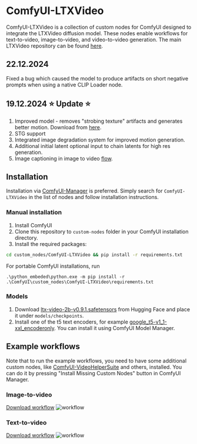 # ComfyUI-LTXVideo
ComfyUI-LTXVideo is a collection of custom nodes for ComfyUI designed to integrate the LTXVideo diffusion model. These nodes enable workflows for text-to-video, image-to-video, and video-to-video generation. The main LTXVideo repository can be found [here](https://github.com/Lightricks/LTX-Video).

## 22.12.2024

Fixed a bug which caused the model to produce artifacts on short negative prompts when using a native CLIP Loader node.

## 19.12.2024 ⭐ Update ⭐
1. Improved model - removes "strobing texture" artifacts and generates better motion. Download from [here](https://huggingface.co/Lightricks/LTX-Video/resolve/main/ltx-video-2b-v0.9.1.safetensors).
2. STG support
3. Integrated image degradation system for improved motion generation.
3. Additional initial latent optional input to chain latents for high res generation.
4. Image captioning in image to video [flow](assets/ltxvideo-i2v.json).

## Installation

Installation via [ComfyUI-Manager](https://github.com/ltdrdata/ComfyUI-Manager) is preferred. Simply search for `ComfyUI-LTXVideo` in the list of nodes and follow installation instructions.

### Manual installation

1. Install ComfyUI
2. Clone this repository to `custom-nodes` folder in your ComfyUI installation directory.
3. Install the required packages:
```bash
cd custom_nodes/ComfyUI-LTXVideo && pip install -r requirements.txt
```
For portable ComfyUI installations, run
```
.\python_embeded\python.exe -m pip install -r .\ComfyUI\custom_nodes\ComfyUI-LTXVideo\requirements.txt
```

### Models

1. Download [ltx-video-2b-v0.9.1.safetensors](https://huggingface.co/Lightricks/LTX-Video/blob/main/ltx-video-2b-v0.9.1.safetensors) from Hugging Face and place it under `models/checkpoints`.
2. Install one of the t5 text encoders, for example [google_t5-v1_1-xxl_encoderonly](https://huggingface.co/mcmonkey/google_t5-v1_1-xxl_encoderonly/tree/main). You can install it using ComfyUI Model Manager.

## Example workflows

Note that to run the example workflows, you need to have some additional custom nodes, like [ComfyUI-VideoHelperSuite](https://github.com/kosinkadink/ComfyUI-VideoHelperSuite) and others, installed. You can do it by pressing "Install Missing Custom Nodes" button in ComfyUI Manager.

### Image-to-video

[Download workflow](assets/ltxvideo-i2v.json)
![workflow](assets/ltxvideo-i2v.png)

### Text-to-video

[Download workflow](assets/ltxvideo-t2v.json)
![workflow](assets/ltxvideo-t2v.png)
